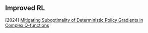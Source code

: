 ## Improved RL

[2024] [Mitigating Suboptimality of Deterministic Policy Gradients in Complex Q-functions](https://arxiv.org/abs/2410.11833)